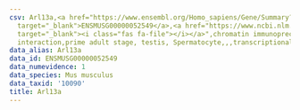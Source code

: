 ```yaml
---
csv: Arl13a,<a href="https://www.ensembl.org/Homo_sapiens/Gene/Summary?db=core;g=ENSMUSG00000052549"
  target="_blank">ENSMUSG00000052549</a>,<a href="https://www.ncbi.nlm.nih.gov/pubmed/25450459"
  target="_blank"><i class="fas fa-file"></i></a>",chromatin immunoprecipitation assay,direct
  interaction,prime adult stage, testis, Spermatocyte,,,transcriptional regulation,
data_alias: Arl13a
data_id: ENSMUSG00000052549
data_numevidence: 1
data_species: Mus musculus
data_taxid: '10090'
title: Arl13a
---
```

